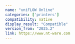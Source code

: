 ```yaml
---
name: "uniFLOW Online"
categories: ['printers']
compatibility: native
display_result: "Compatible"
version_from: "2025.2"
link: https://www.nt-ware.com
---
```

